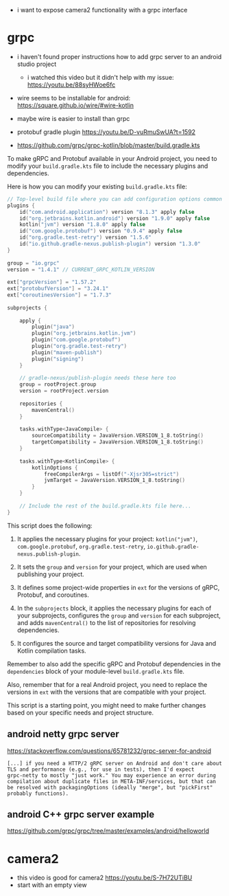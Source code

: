 - i want to expose camera2 functionality with a grpc interface

# grpc
- i haven't found proper instructions how to add grpc server to an
  android studio project
  - i watched this video but it didn't help with my issue: https://youtu.be/88syHWoe6fc
- wire seems to be installable for android: https://square.github.io/wire/#wire-kotlin
- maybe wire is easier to install than grpc 

- protobuf gradle plugin https://youtu.be/D-vuRmuSwUA?t=1592

- https://github.com/grpc/grpc-kotlin/blob/master/build.gradle.kts


To make gRPC and Protobuf available in your Android project, you need
to modify your `build.gradle.kts` file to include the necessary
plugins and dependencies.

Here is how you can modify your existing `build.gradle.kts` file:
   
```kotlin  
// Top-level build file where you can add configuration options common to all sub-projects/modules.  
plugins {  
    id("com.android.application") version "8.1.3" apply false
    id("org.jetbrains.kotlin.android") version "1.9.0" apply false
    kotlin("jvm") version "1.8.0" apply false
    id("com.google.protobuf") version "0.9.4" apply false
    id("org.gradle.test-retry") version "1.5.6"
    id("io.github.gradle-nexus.publish-plugin") version "1.3.0"
}  
   
group = "io.grpc"
version = "1.4.1" // CURRENT_GRPC_KOTLIN_VERSION
   
ext["grpcVersion"] = "1.57.2"
ext["protobufVersion"] = "3.24.1"
ext["coroutinesVersion"] = "1.7.3"
   
subprojects {  
  
    apply {  
        plugin("java")  
        plugin("org.jetbrains.kotlin.jvm")  
        plugin("com.google.protobuf")  
        plugin("org.gradle.test-retry")  
        plugin("maven-publish")  
        plugin("signing")  
    }  
  
    // gradle-nexus/publish-plugin needs these here too  
    group = rootProject.group  
    version = rootProject.version  
  
    repositories {  
        mavenCentral()  
    }  
  
    tasks.withType<JavaCompile> {  
        sourceCompatibility = JavaVersion.VERSION_1_8.toString()  
        targetCompatibility = JavaVersion.VERSION_1_8.toString()  
    }  
  
    tasks.withType<KotlinCompile> {  
        kotlinOptions {  
            freeCompilerArgs = listOf("-Xjsr305=strict")  
            jvmTarget = JavaVersion.VERSION_1_8.toString()  
        }  
    }  
  
    // Include the rest of the build.gradle.kts file here...  
}  
```  
   
This script does the following:

1. It applies the necessary plugins for your project: `kotlin("jvm")`,
   `com.google.protobuf`, `org.gradle.test-retry`,
   `io.github.gradle-nexus.publish-plugin`.

2. It sets the `group` and `version` for your project, which are used
   when publishing your project.

3. It defines some project-wide properties in `ext` for the versions
   of gRPC, Protobuf, and coroutines.

4. In the `subprojects` block, it applies the necessary plugins for
   each of your subprojects, configures the `group` and `version` for
   each subproject, and adds `mavenCentral()` to the list of
   repositories for resolving dependencies.

5. It configures the source and target compatibility versions for Java
   and Kotlin compilation tasks.
  
Remember to also add the specific gRPC and Protobuf dependencies in
the `dependencies` block of your module-level `build.gradle.kts` file.

Also, remember that for a real Android project, you need to replace
the versions in `ext` with the versions that are compatible with your
project.


This script is a starting point, you might need to make further
changes based on your specific needs and project structure.

## android netty grpc server

https://stackoverflow.com/questions/65781232/grpc-server-for-android

```
[...] if you need a HTTP/2 gRPC server on Android and don't care about
TLS and performance (e.g., for use in tests), then I'd expect
grpc-netty to mostly "just work." You may experience an error during
compilation about duplicate files in META-INF/services, but that can
be resolved with packagingOptions (ideally "merge", but "pickFirst"
probably functions).
```

## android C++ grpc server example

https://github.com/grpc/grpc/tree/master/examples/android/helloworld

# camera2 

- this video is good for camera2 https://youtu.be/S-7H72UTiBU
- start with an empty view


